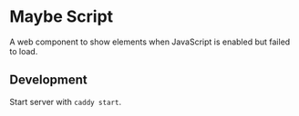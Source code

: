 # Maybe Script

A web component to show elements when JavaScript is enabled but failed to load.


## Development

Start server with `caddy start`.

